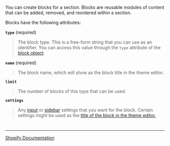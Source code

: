 You can create blocks for a section. Blocks are reusable modules of content that can be added, removed, and reordered within a section.

Blocks have the following attributes:

**`type`** (required)

> The block type. This is a free-form string that you can use as an identifier. You can access this value through the `type` attribute of the [block object](https://shopify.dev/api/liquid/objects/block#block-type).

**`name`** (required)

> The block name, which will show as the block title in the theme editor.

**`limit`**

> The number of blocks of this type that can be used.

**`settings`**

> Any [input](https://shopify.dev/themes/architecture/settings/input-settings) or [sidebar](https://shopify.dev/themes/architecture/settings/sidebar-settings) settings that you want for the block. Certain settings might be used as the [title of the block in the theme editor.](https://shopify.dev/themes/architecture/sections/section-schema#show-dynamic-block-titles-in-the-theme-editor)

#

---

[Shopify Documentation](https://shopify.dev/themes/architecture/sections/section-schema#blocks)
